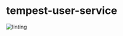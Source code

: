 # tempest-user-service  
![linting](https://github.com/neverett8fr/tempest-user-service/actions/workflows/golangci-lint.yml/badge.svg)  
